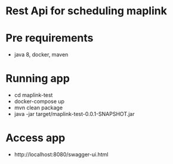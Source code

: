 # Rest Api for scheduling maplink

# Pre requirements
- java 8, docker, maven

# Running app
- cd maplink-test
- docker-compose up
- mvn clean package
- java -jar target/maplink-test-0.0.1-SNAPSHOT.jar

# Access app
- http://localhost:8080/swagger-ui.html
